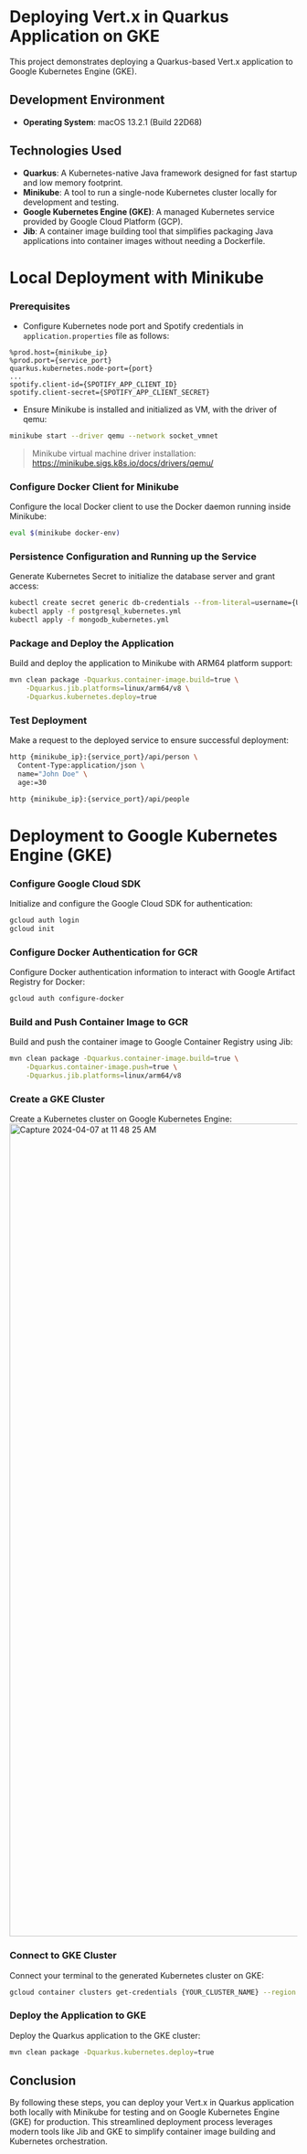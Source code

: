 Deploying Vert.x in Quarkus Application on GKE
=======================================

This project demonstrates deploying a Quarkus-based Vert.x application to Google Kubernetes Engine (GKE).

## Development Environment
- **Operating System**: macOS 13.2.1 (Build 22D68)

## Technologies Used
- **Quarkus**: A Kubernetes-native Java framework designed for fast startup and low memory footprint.
- **Minikube**: A tool to run a single-node Kubernetes cluster locally for development and testing.
- **Google Kubernetes Engine (GKE)**: A managed Kubernetes service provided by Google Cloud Platform (GCP).
- **Jib**: A container image building tool that simplifies packaging Java applications into container images without needing a Dockerfile.

# Local Deployment with Minikube

### Prerequisites
- Configure Kubernetes node port and Spotify credentials in `application.properties` file as follows:
```properties
%prod.host={minikube_ip}
%prod.port={service_port}
quarkus.kubernetes.node-port={port}
...
spotify.client-id={SPOTIFY_APP_CLIENT_ID}
spotify.client-secret={SPOTIFY_APP_CLIENT_SECRET}
```

- Ensure Minikube is installed and initialized as VM, with the driver of qemu:  
```bash
minikube start --driver qemu --network socket_vmnet
```
> Minikube virtual machine driver installation: https://minikube.sigs.k8s.io/docs/drivers/qemu/
 
### Configure Docker Client for Minikube
Configure the local Docker client to use the Docker daemon running inside Minikube:
```bash
eval $(minikube docker-env)
```

### Persistence Configuration and Running up the Service
Generate Kubernetes Secret to initialize the database server and grant access:
```bash
kubectl create secret generic db-credentials --from-literal=username={USERNAME} --from-literal=password={PASSWORD}
kubectl apply -f postgresql_kubernetes.yml
kubectl apply -f mongodb_kubernetes.yml  
``` 

### Package and Deploy the Application
Build and deploy the application to Minikube with ARM64 platform support:
```bash
mvn clean package -Dquarkus.container-image.build=true \
    -Dquarkus.jib.platforms=linux/arm64/v8 \
    -Dquarkus.kubernetes.deploy=true
```

### Test Deployment
Make a request to the deployed service to ensure successful deployment:
```bash
http {minikube_ip}:{service_port}/api/person \
  Content-Type:application/json \
  name="John Doe" \
  age:=30

http {minikube_ip}:{service_port}/api/people   
```

# Deployment to Google Kubernetes Engine (GKE)

### Configure Google Cloud SDK
Initialize and configure the Google Cloud SDK for authentication:
```bash
gcloud auth login
gcloud init
```

### Configure Docker Authentication for GCR
Configure Docker authentication information to interact with Google Artifact Registry for Docker:
```bash
gcloud auth configure-docker
```

### Build and Push Container Image to GCR
Build and push the container image to Google Container Registry using Jib:
```bash
mvn clean package -Dquarkus.container-image.build=true \
    -Dquarkus.container-image.push=true \
    -Dquarkus.jib.platforms=linux/arm64/v8
```

### Create a GKE Cluster
Create a Kubernetes cluster on Google Kubernetes Engine:
<img width="1423" alt="Capture 2024-04-07 at 11 48 25 AM" src="https://github.com/CynicDog/Vertx-Quarkus-GKE/assets/96886982/d9d05f46-4f13-4736-a6dc-8a89201b9208">


### Connect to GKE Cluster
Connect your terminal to the generated Kubernetes cluster on GKE:
```bash
gcloud container clusters get-credentials {YOUR_CLUSTER_NAME} --region {YOUR_REGION} --project {YOUR_PROJECT_ID}
```

### Deploy the Application to GKE
Deploy the Quarkus application to the GKE cluster:
```bash
mvn clean package -Dquarkus.kubernetes.deploy=true
```

## Conclusion
By following these steps, you can deploy your Vert.x in Quarkus application both locally with Minikube for testing and on Google Kubernetes Engine (GKE) for production. This streamlined deployment process leverages modern tools like Jib and GKE to simplify container image building and Kubernetes orchestration.


